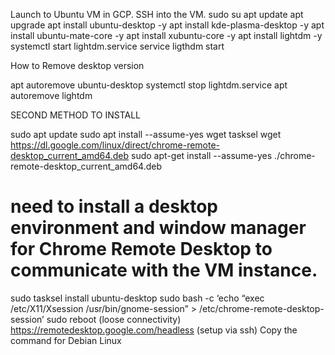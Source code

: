 Launch to Ubuntu VM in GCP.
SSH into the VM.
sudo su
apt update 
apt upgrade
apt install ubuntu-desktop -y
apt install kde-plasma-desktop -y
apt install ubuntu-mate-core -y
apt install xubuntu-core -y
apt install lightdm -y
systemctl start lightdm.service
service ligthdm start

How to Remove desktop version

apt autoremove ubuntu-desktop
systemctl stop lightdm.service
apt autoremove lightdm



SECOND METHOD TO INSTALL

sudo apt update
sudo apt install --assume-yes wget tasksel
wget https://dl.google.com/linux/direct/chrome-remote-desktop_current_amd64.deb
sudo apt-get install --assume-yes ./chrome-remote-desktop_current_amd64.deb

# need to install a desktop environment and window manager for Chrome Remote Desktop to communicate with the VM instance.

sudo tasksel install ubuntu-desktop
sudo bash -c ‘echo “exec /etc/X11/Xsession /usr/bin/gnome-session” > /etc/chrome-remote-desktop-session’
sudo reboot   (loose connectivity)
https://remotedesktop.google.com/headless    (setup via ssh)
Copy the command for Debian Linux
